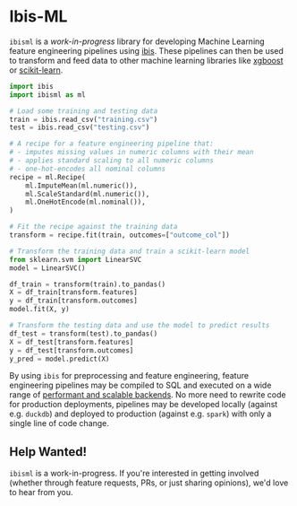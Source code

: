 # Ibis-ML

`ibisml` is a *work-in-progress* library for developing Machine Learning
feature engineering pipelines using [ibis](https://ibis-project.org/). These
pipelines can then be used to transform and feed data to other machine learning
libraries like [xgboost](https://xgboost.readthedocs.io) or
[scikit-learn](https://scikit-learn.org).

```python
import ibis
import ibisml as ml

# Load some training and testing data
train = ibis.read_csv("training.csv")
test = ibis.read_csv("testing.csv")

# A recipe for a feature engineering pipeline that:
# - imputes missing values in numeric columns with their mean
# - applies standard scaling to all numeric columns
# - one-hot-encodes all nominal columns
recipe = ml.Recipe(
    ml.ImputeMean(ml.numeric()),
    ml.ScaleStandard(ml.numeric()),
    ml.OneHotEncode(ml.nominal()),
)

# Fit the recipe against the training data
transform = recipe.fit(train, outcomes=["outcome_col"])

# Transform the training data and train a scikit-learn model
from sklearn.svm import LinearSVC
model = LinearSVC()

df_train = transform(train).to_pandas()
X = df_train[transform.features]
y = df_train[transform.outcomes]
model.fit(X, y)

# Transform the testing data and use the model to predict results
df_test = transform(test).to_pandas()
X = df_test[transform.features]
y = df_test[transform.outcomes]
y_pred = model.predict(X)
```

By using `ibis` for preprocessing and feature engineering, feature engineering
pipelines may be compiled to SQL and executed on a wide range of [performant
and scalable backends](https://ibis-project.org/support_matrix). No more need
to rewrite code for production deployments, pipelines may be developed locally
(against e.g. `duckdb`) and deployed to production (against e.g. `spark`) with
only a single line of code change.

## Help Wanted!

`ibisml` is a work-in-progress. If you're interested in getting involved
(whether through feature requests, PRs, or just sharing opinions), we'd love to
hear from you.
